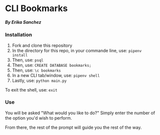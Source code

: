 # CLI Bookmarks
##### By Erika Sanchez

### Installation
1. Fork and clone this repository
2. In the directory for this repo, in your commande line, use: `pipenv install`
3. Then, use: `psql`
4. Then, use: `CREATE DATABASE bookmarks;`
5. Then, use: `\c bookmarks`
6. In a new CLI tab/window, use: `pipenv shell`
7. Lastly, use: `python main.py`

To exit the shell, use: `exit`

### Use 
You will be asked "What would you like to do?"
Simply enter the number of the option you'd wish to perform.

From there, the rest of the prompt will guide you the rest of the way. 
